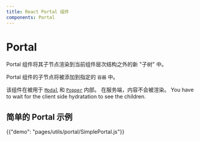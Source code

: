 ```yaml
---
title: React Portal 组件
components: Portal
---
```

# Portal

<p class="description">Portal 组件将其子节点渲染到当前组件层次结构之外的新 "子树" 中。</p>

Portal 组件的子节点将被添加到指定的 `容器` 中。

该组件在被用于 [`Modal`](/utils/modal/) 和 [`Popper`](/utils/popper/) 内部。 在服务端，内容不会被渲染。 You have to wait for the client side hydratation to see the children.

## 简单的 Portal 示例

{{"demo": "pages/utils/portal/SimplePortal.js"}}
